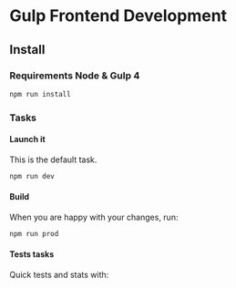 Gulp Frontend Development
=========================

## Install
### Requirements Node & Gulp 4

```bash
npm run install
```


### Tasks

#### Launch it

This is the default task.

```bash
npm run dev
```

#### Build

When you are happy with your changes, run:

```bash
npm run prod
```

#### Tests tasks

Quick tests and stats with:

